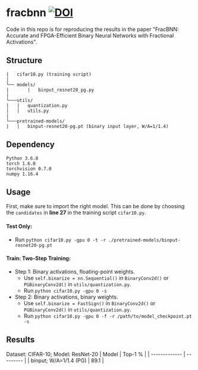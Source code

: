 # fracbnn [![DOI](https://zenodo.org/badge/327196438.svg)](https://zenodo.org/badge/latestdoi/327196438)

Code in this repo is for reproducing the results in the paper "FracBNN: Accurate and FPGA-Efficient Binary Neural Networks with Fractional Activations".

## Structure
```
|   cifar10.py (training script)
|
└── models/
|       |   binput_resnet20_pg.py
|
└───utils/
|   |   quantization.py
|   |   utils.py
|
└───pretrained-models/
|   |   binput-resnet20-pg.pt (binary input layer, W/A=1/1.4)
```

## Dependency
```
Python 3.6.8
torch 1.6.0
torchvision 0.7.0
numpy 1.16.4
```

## Usage
First, make sure to import the right model. This can be done by choosing the ```candidates``` in **line 27** in the training script ```cifar10.py```.

#### Test Only:
- Run ```python cifar10.py -gpu 0 -t -r ./pretrained-models/binput-resnet20-pg.pt```

#### Train: Two-Step Training:
- Step 1: Binary activations, floating-point weights.
    - Use ```self.binarize = nn.Sequential()``` in ```BinaryConv2d()``` or ```PGBinaryConv2d()``` in ```utils/quantization.py```.
    - Run ```python cifar10.py -gpu 0 -s```
- Step 2: Binary activations, binary weights.
    - Use ```self.binarize = FastSign()``` in ```BinaryConv2d()``` or ```PGBinaryConv2d()``` in ```utils/quantization.py```.
    - Run ```python cifar10.py -gpu 0 -f -r /path/to/model_checkpoint.pt -s```

## Results
Dataset: CIFAR-10; Model: ResNet-20
| Model         | Top-1 %   |
| ------------- | --------- |
| binput; W/A=1/1.4 (PG)  | 89.1      |

